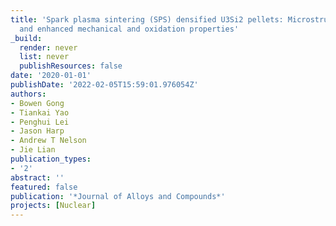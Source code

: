 ```yaml
---
title: 'Spark plasma sintering (SPS) densified U3Si2 pellets: Microstructure control
  and enhanced mechanical and oxidation properties'
_build:
  render: never
  list: never
  publishResources: false
date: '2020-01-01'
publishDate: '2022-02-05T15:59:01.976054Z'
authors:
- Bowen Gong
- Tiankai Yao
- Penghui Lei
- Jason Harp
- Andrew T Nelson
- Jie Lian
publication_types:
- '2'
abstract: ''
featured: false
publication: '*Journal of Alloys and Compounds*'
projects: [Nuclear]
---
```


